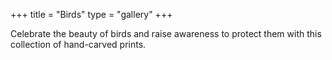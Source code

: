 +++
title       = "Birds"
type        = "gallery"
+++


Celebrate the beauty of birds and raise awareness to protect them with this collection of hand-carved prints.
